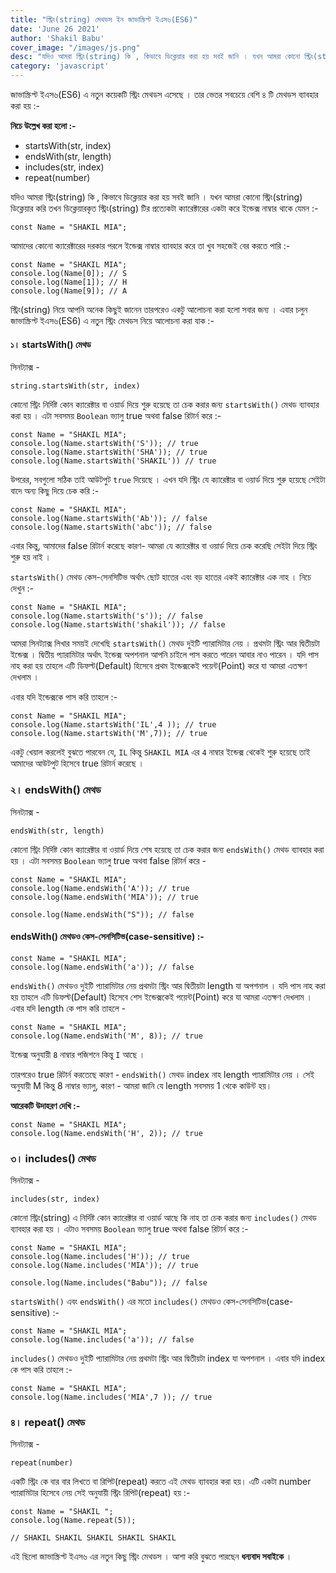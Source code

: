 ```yaml
---
title: "স্ট্রিং(string) মেথডস ইন জাভাস্ক্রিপ্ট ইএস৬(ES6)"
date: 'June 26 2021'
author: 'Shakil Babu'
cover_image: "/images/js.png"
desc: "যদিও আমরা স্ট্রিং(string) কি , কিভাবে ডিক্লেয়ার করা হয় সবই জানি । যখন আমরা কোনো স্ট্রিং(string) ডিক্লেয়ার করি তখন ডিক্লেয়ারকৃত স্ট্রিং(string) টির প্রত্যেকটা ক্যারেক্টারের একটা করে ইন্ডেক্স নাম্বার থাকে যেমন :-"
category: 'javascript'
---
```


জাভাস্ক্রিপ্ট ইএস৬(ES6) এ নতুন কয়েকটি স্ট্রিং মেথডস এসেছে । তার ভেতর সবচেয়ে বেশি ৪ টি মেথডস ব্যাবহার করা হয় :-

**নিচে উল্লেখ করা হলো :-**

- startsWith(str, index)
- endsWith(str, length)
- includes(str, index)
- repeat(number)


যদিও আমরা স্ট্রিং(string) কি , কিভাবে ডিক্লেয়ার করা হয় সবই জানি । যখন আমরা কোনো স্ট্রিং(string) ডিক্লেয়ার করি তখন ডিক্লেয়ারকৃত স্ট্রিং(string) টির প্রত্যেকটা ক্যারেক্টারের একটা করে ইন্ডেক্স নাম্বার থাকে যেমন :-

```
const Name = "SHAKIL MIA";
```

আমাদের কোনো ক্যারেক্টারের দরকার পরলে ইন্ডেক্স নাম্বার ব্যাবহার করে তা খুব সহজেই বের করতে পারি :-

```
const Name = "SHAKIL MIA";
console.log(Name[0]); // S
console.log(Name[1]); // H
console.log(Name[9]); // A
```


স্ট্রিং(string) নিয়ে আপনি অনেক কিছুই জানেন তারপরেও একটু আলোচনা করা হলো সবার জন্য । এবার চলুন জাভাস্ক্রিপ্ট ইএস৬(ES6) এ নতুন স্ট্রিং মেথডস নিয়ে আলোচনা
করা যাক :-


#### ১। startsWith() মেথড 

সিনট্যাক্স -

```
string.startsWith(str, index)
```

কোনো স্ট্রিং নির্দিষ্ট কোন ক্যারেক্টার বা ওয়ার্ড দিয়ে শুরু হয়েছে তা চেক করার জন্য ```startsWith()``` মেথড ব্যাবহার করা হয় । এটা সবসময় ```Boolean``` ভ্যালু 
true অথবা false রিটার্ন করে :- 

```
const Name = "SHAKIL MIA";
console.log(Name.startsWith('S')); // true
console.log(Name.startsWith('SHA')); // true
console.log(Name.startsWith('SHAKIL')) // true
```
উপরের, সবগুলো সঠিক তাই আউটপুট ```true``` দিয়েছে । এখন যদি স্ট্রিং যে ক্যারেক্টার বা ওয়ার্ড দিয়ে শুরু হয়েছে সেইটা বাদে অন্য কিছু দিয়ে চেক করি :-

```
const Name = "SHAKIL MIA";
console.log(Name.startsWith('Ab')); // false
console.log(Name.startsWith('abc')); // false
```

এবার কিন্তু, আমাদের false রিটার্ন করেছে কারণ- আমরা যে ক্যারেক্টার বা ওয়ার্ড দিয়ে চেক করেছি সেইটা দিয়ে স্ট্রিং শুরু হয় নাই । 

```startsWith()``` মেথড কেস-সেনসিটিভ অর্থাৎ ছোট হাতের এবং বড় হাতের একই ক্যারেক্টার এক নাহ । নিচে দেখুন :-

```
const Name = "SHAKIL MIA";
console.log(Name.startsWith('s')); // false
console.log(Name.startsWith('shakil')); // false
```

আমরা সিনট্যাক্স লিখার সময়ই দেখেছি ```startsWith()``` মেথড দুইটি প্যারামিটার নেয় । প্রথমটা স্ট্রিং আর দ্বিতীয়টা ইন্ডেক্স । দ্বিতীয় প্যারামিটার অর্থাৎ ইন্ডেক্স অপশনাল আপনি চাইলে পাস করতে পারেন আবার নাও পারেন । যদি পাস নাহ করা হয় তাহলে এটি ডিফল্ট(Default) হিসেবে প্রথম ইন্ডেক্সকেই পয়েন্ট(Point) করে যা আমরা এতক্ষণ দেখলাম । 

এবার যদি ইন্ডেক্সকে পাস করি তাহলে :-

```
const Name = "SHAKIL MIA";
console.log(Name.startsWith('IL',4 )); // true
console.log(Name.startsWith('M',7)); // true
```


একটু খেয়াল করলেই বুঝতে পারবেন যে, ```IL``` কিন্তু ```SHAKIL MIA``` এর ```4``` নাম্বার ইন্ডেক্স থেকেই শুরু হয়েছে তাই আমাদের আউটপুট হিসেবে true রিটার্ন করেছে ।


### ২। endsWith() মেথড
সিনট্যাক্স -

```
endsWith(str, length)
```

কোনো স্ট্রিং নির্দিষ্ট কোন ক্যারেক্টার বা ওয়ার্ড দিয়ে শেষ হয়েছে তা চেক করার জন্য ```endsWith()``` মেথড ব্যাবহার করা হয় । এটা সবসময় ```Boolean``` ভ্যালু 
true অথবা false রিটার্ন করে - 

```
const Name = "SHAKIL MIA";
console.log(Name.endsWith('A')); // true
console.log(Name.endsWith('MIA')); // true

console.log(Name.endsWith("S")); // false
```

#### endsWith() মেথডও কেস-সেনসিটিভ(case-sensitive) :-

```
const Name = "SHAKIL MIA";
console.log(Name.endsWith('a')); // false
```

```endsWith()``` মেথডও দুইটি প্যারামিটার নেয় প্রথমটা স্ট্রিং আর দ্বিতীয়টা length যা অপশনাল । যদি পাস নাহ করা হয় তাহলে এটি ডিফল্ট(Default) হিসেবে শেস ইন্ডেক্সকেই
পয়েন্ট(Point) করে যা আমরা এতক্ষণ দেখলাম । এবার যদি length কে পাস করি তাহলে -

```
const Name = "SHAKIL MIA";
console.log(Name.endsWith('M', 8)); // true
```

ইন্ডেক্স অনুযায়ী ```8``` নাম্বার পজিশনে কিন্তু ```I``` আছে ।


তারপরেও true রিটার্ন করতেছে কারণ - ```endsWith()``` মেথড index নাহ length প্যারামিটার নেয় । সেই অনুযায়ী M কিন্তু 8 নাম্বার ভ্যালু, কারণ - আমরা
জানি যে length সবসময় 1 থেকে কাউন্ট হয়।


**আরেকটি উদাহরণ দেখি :-**

```
const Name = "SHAKIL MIA";
console.log(Name.endsWith('H', 2)); // true
```



### ৩। includes() মেথড
সিনট্যাক্স -
```
includes(str, index)
```

কোনো স্ট্রিং(string) এ নির্দিষ্ট কোন ক্যারেক্টার বা ওয়ার্ড আছে কি নাহ তা চেক করার জন্য ```includes()``` মেথড ব্যাবহার করা হয় । এটাও সবসময় ```Boolean``` ভ্যালু 
true অথবা false রিটার্ন করে :-

```
const Name = "SHAKIL MIA";
console.log(Name.includes('H')); // true
console.log(Name.includes('MIA')); // true

console.log(Name.includes("Babu")); // false
```

```startsWith()``` এবং ```endsWith()``` এর মতো ```includes()``` মেথডও কেস-সেনসিটিভ(case-sensitive) :-

```
const Name = "SHAKIL MIA";
console.log(Name.includes('a')); // false
```

```includes()``` মেথডও দুইটি প্যারামিটার নেয় প্রথমটা স্ট্রিং আর দ্বিতীয়টা index যা অপশনাল । এবার যদি index কে পাস করি তাহলে :-

```
const Name = "SHAKIL MIA";
console.log(Name.includes('MIA',7 )); // true
```

### ৪। repeat() মেথড
সিনট্যাক্স -

```
repeat(number)
```

একটি স্ট্রিং কে বার বার লিখতে বা রিপিট(repeat) করতে এই মেথড ব্যাবহার করা হয়। এটি একটা number প্যারামিটার হিসেবে নেয় সেই অনুযায়ী স্ট্রিং রিপিট(repeat) হয় :-

```
const Name = "SHAKIL ";
console.log(Name.repeat(5));

// SHAKIL SHAKIL SHAKIL SHAKIL SHAKIL 
```

এই ছিলো জাভাস্ক্রিপ্ট ইএস৬ এর নতুন কিছু স্ট্রিং মেথডস । 
আশা করি বুঝতে পারছেন **ধন্যবাদ সবাইকে** ।